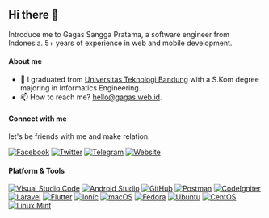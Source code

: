 ## Hi there 👋
Introduce me to Gagas Sangga Pratama, a software engineer from Indonesia. 5+ years of experience in web and mobile development.

#### About me

- :school: I graduated from [Universitas Teknologi Bandung](https://utb-univ.ac.id) with a S.Kom degree majoring in Informatics Engineering.
- :mailbox: How to reach me? [hello@gagas.web.id](mailto:hello@gagas.web.id?subject=Reach%20From%20Github).

#### Connect with me
let's be friends with me and make relation.

[![Facebook](https://img.shields.io/badge/Facebook-%234267B2.svg?&style=flat-square&logo=facebook&logoColor=white)](https://www.facebook.com/gagas.sp)
[![Twitter](https://img.shields.io/twitter/follow/haiigas?label=Twitter&logo=twitter&style=flat-square)](https://www.twitter.com/haiigas)
[![Telegram](https://img.shields.io/badge/Telegram-%230088cc.svg?&style=flat-square&logo=telegram&logoColor=white)](https://t.me/haiigas)
[![Website](https://img.shields.io/website?label=Website&logo=google-chrome&style=flat-square&down_color=lightgrey&down_message=Down&up_color=blue&up_message=Up&url=https%3A%2F%2Fteknowebapp.com)](https://teknowebapp.com)

#### Platform & Tools

[![Visual Studio Code](https://img.shields.io/badge/Tools-Visual%20Code-%23007ACC?style=flat-square&logo=visual-studio-code&logoColor=white)](https://code.visualstudio.com)
[![Android Studio](https://img.shields.io/badge/Tools-Android%20Studio-%233DDC84?style=flat-square&logo=android&logoColor=white)](https://developer.android.com/studio)
[![GitHub](https://img.shields.io/badge/Tools-Git-%23F05032?style=flat-square&logo=git&logoColor=white)](https://git-scm.com)
[![Postman](https://img.shields.io/badge/Tools-Postman-%23FF6C37?style=flat-square&logo=postman&logoColor=white)](https://www.postman.com)
[![CodeIgniter](https://img.shields.io/badge/Framework-CodeIgniter-%23EF4223?style=flat-square&logo=codeigniter&logoColor=white)](https://codeigniter.com)
[![Laravel](https://img.shields.io/badge/Framework-Laravel-%23FF2D20?style=flat-square&logo=laravel&logoColor=white)](https://laravel.com)
[![Flutter](https://img.shields.io/badge/Framework-Flutter-%2302569B?style=flat-square&logo=flutter&logoColor=white)](https://flutter.dev)
[![Ionic](https://img.shields.io/badge/Framework-Ionic-%233880FF?style=flat-square&logo=ionic&logoColor=white)](https://ionicframework.com)
[![macOS](https://img.shields.io/badge/OS-macOS-%23008FFF?style=flat-square&logo=apple&logoColor=white)](https://apple.com)
[![Fedora](https://img.shields.io/badge/OS-Fedora-%23294172?style=flat-square&logo=fedora&logoColor=white)](https://getfedora.org)
[![Ubuntu](https://img.shields.io/badge/OS-Ubuntu-%23E95420?style=flat-square&logo=ubuntu&logoColor=white)](https://ubuntu.com)
[![CentOS](https://img.shields.io/badge/OS-CentOS-%23E95420?style=flat-square&logo=centos&logoColor=white)](https://www.centos.org)
[![Linux Mint](https://img.shields.io/badge/OS-Linux%20Mint-%2387CF3E?style=flat-square&logo=linux-mint&logoColor=white)](https://linuxmint.com)
